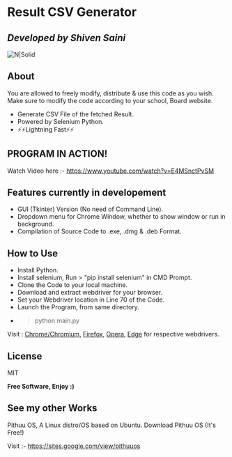 # Result CSV Generator
## _Developed by Shiven Saini_

![N|Solid](https://www.python.org/static/community_logos/python-powered-w-70x28.png)

## About
You are allowed to freely modify, distribute & use this code as you wish.
Make sure to modify the code according to your school, Board website.

- Generate CSV File of the fetched Result.
- Powered by Selenium Python.
- ⚡⚡Lightning Fast⚡⚡
 
## PROGRAM IN ACTION!
Watch Video here :- https://www.youtube.com/watch?v=E4MSnctPvSM

## Features currently in developement

- GUI (Tkinter) Version (No need of Command Line).
- Dropdown menu for Chrome Window, whether to show window or run in background.
- Compilation of Source Code to .exe, .dmg & .deb Format.

## How to Use
- Install Python.
- Install selenium, Run > "pip install selenium" in CMD Prompt.
- Clone the Code to your local machine.
- Download and extract webdriver for your browser.
- Set your Webdriver location in Line 70 of the Code.
- Launch the Program, from same directory. 
- > python main.py

Visit : [Chrome/Chromium](https://chromedriver.chromium.org/downloads), [Firefox](https://github.com/mozilla/geckodriver/releases), [Opera](https://github.com/operasoftware/operachromiumdriver/releases), [Edge](https://developer.microsoft.com/en-us/microsoft-edge/tools/webdriver/) for respective webdrivers.

## License

MIT

**Free Software, Enjoy :)**

## See my other Works
Pithuu OS, A Linux distro/OS based on Ubuntu.
Download Pithuu OS (It's Free!)

Visit :- https://sites.google.com/view/pithuuos


